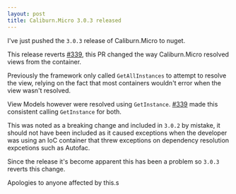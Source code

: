 ```yaml
---
layout: post
title: Caliburn.Micro 3.0.3 released
---
```


I've just pushed the `3.0.3` release of Caliburn.Micro to nuget. 

This release reverts [#339](https://github.com/Caliburn-Micro/Caliburn.Micro/pull/339), this PR changed the way Caliburn.Micro resolved views from the container.

Previously the framework only called `GetAllInstances` to attempt to resolve the view, relying on the fact that most containers wouldn't error when the view wasn't resolved.

View Models however were resolved using `GetInstance`. [#339](https://github.com/Caliburn-Micro/Caliburn.Micro/pull/339) made this consistent calling `GetInstance` for both.

This was noted as a breaking change and included in `3.0.2` by mistake, it should not have been included as it caused exceptions when the developer was using an IoC container that threw exceptions on dependency resolution expcetions such as Autofac.

Since the release it's become apparent this has been a problem so `3.0.3` reverts this change.

Apologies to anyone affected by this.s